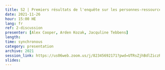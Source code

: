 ```yaml
---
title: S2 | Premiers résultats de l'enquête sur les personnes-ressources et les suppléants de l'IDD et discussion avec la communauté
date: 2021-11-26
hour: 15:00 HE
lang: fr
ref: 2-discussion
presenter: [Alex Cooper, Arden Kozak, Jacquline Tebbens]
length:
time: synchronous
category: presentation
archive: 2021
session_link: https://us06web.zoom.us/j/82345692171?pwd=UTRsZjhBdlZiczRFSWw5cTVDS1g4Zz09
slides:
---
```

